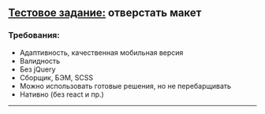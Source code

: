 ## [Тестовое задание:](https://rivskiy.github.io/test-task-rocket-business/) отверстать макет 

### Требования:

- Адаптивность, качественная мобильная версия
- Валидность
- Без jQuery
- Сборщик, БЭМ, SCSS
- Можно использовать готовые решения, но не перебарщивать
- Нативно (без react и пр.)

---